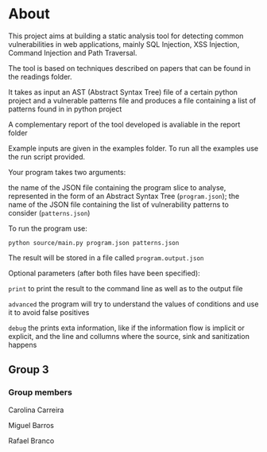 # About

This project aims at building a static analysis tool for detecting common vulnerabilities in web applications, mainly SQL Injection, XSS Injection, Command Injection and Path Traversal.

The tool is based on techniques described on papers that can be found in the readings folder.

It takes as input an AST (Abstract Syntax Tree) file of a certain python project and a vulnerable patterns file and produces a file containing a list of patterns found in in python project

A complementary report of the tool developed is avaliable in the report folder

Example inputs are given in the examples folder. To run all the examples use the run script provided.

Your program takes two arguments:

the name of the JSON file containing the program slice to analyse, represented in the form of an Abstract Syntax Tree (```program.json```);
the name of the JSON file containing the list of vulnerability patterns to consider (```patterns.json```)

To run the program use:

```
python source/main.py program.json patterns.json
```

The result will be stored in a file called ```program.output.json```

Optional parameters (after both files have been specified):

```print``` to print the result to the command line as well as to the output file

```advanced``` the program will try to understand the values of conditions and use it to avoid false positives

```debug``` the prints exta information, like if the information flow is implicit or explicit, and the line and collumns where the source, sink and sanitization happens

## Group 3

### Group members

Carolina Carreira

Miguel Barros

Rafael Branco
